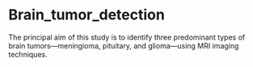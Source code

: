 # Brain_tumor_detection
The principal aim of this study is to identify three predominant types of brain tumors—meningioma, pituitary, and glioma—using MRI imaging techniques. 
